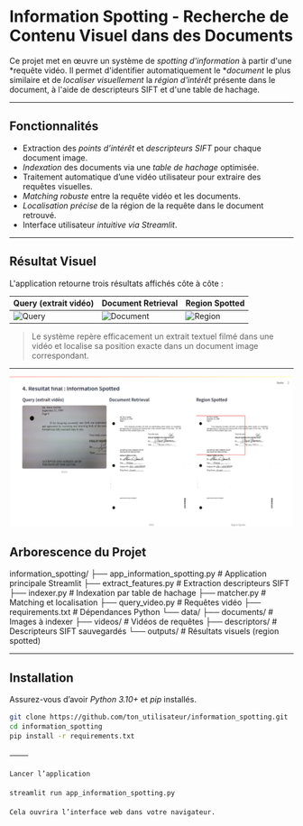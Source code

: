 # Information Spotting - Recherche de Contenu Visuel dans des Documents

Ce projet met en œuvre un système de *spotting d'information* à partir d'une *requête vidéo. Il permet d'identifier automatiquement le **document* le plus similaire et de *localiser visuellement* la *région d'intérêt* présente dans le document, à l'aide de descripteurs SIFT et d'une table de hachage.

---

## Fonctionnalités

- Extraction des *points d’intérêt* et *descripteurs SIFT* pour chaque document image.
- *Indexation* des documents via une *table de hachage* optimisée.
- Traitement automatique d’une vidéo utilisateur pour extraire des requêtes visuelles.
- *Matching robuste* entre la requête vidéo et les documents.
- *Localisation précise* de la région de la requête dans le document retrouvé.
- Interface utilisateur *intuitive via Streamlit*.

---

## Résultat Visuel

L'application retourne trois résultats affichés côte à côte :  

| Query (extrait vidéo) | Document Retrieval | Region Spotted |
|------------------------|--------------------|----------------|
| ![Query](data/videos/frame_query.png) | ![Document](data/documents/0002.jpg) | ![Region](data/outputs/region_result.png) |

> Le système repère efficacement un extrait textuel filmé dans une vidéo et localise sa position exacte dans un document image correspondant.

---


![Résultats](Resultat_F.png "Résultats")

## Arborescence du Projet

information_spotting/
├── app_information_spotting.py       # Application principale Streamlit
├── extract_features.py               # Extraction descripteurs SIFT
├── indexer.py                        # Indexation par table de hachage
├── matcher.py                        # Matching et localisation
├── query_video.py                    # Requêtes vidéo
├── requirements.txt                  # Dépendances Python
└── data/
├── documents/                    # Images à indexer
├── videos/                       # Vidéos de requêtes
├── descriptors/                  # Descripteurs SIFT sauvegardés
└── outputs/                      # Résultats visuels (region spotted)

---

## Installation

Assurez-vous d’avoir *Python 3.10+* et *pip* installés.

```bash
git clone https://github.com/ton_utilisateur/information_spotting.git
cd information_spotting
pip install -r requirements.txt

⸻

Lancer l’application

streamlit run app_information_spotting.py

Cela ouvrira l’interface web dans votre navigateur.


